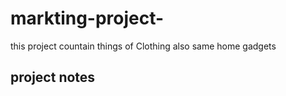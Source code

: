 # markting-project-
this project countain things of Clothing also same home gadgets 


## project notes
